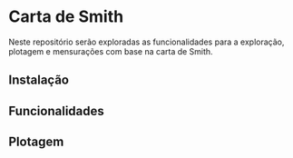 # Carta de Smith
Neste repositório serão exploradas as funcionalidades para a exploração, plotagem e mensurações com base na carta de Smith.

## Instalação

## Funcionalidades

## Plotagem 

